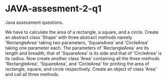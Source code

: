# JAVA-assesment-2-q1
Java assessment questions.

We have to calculate the area of a rectangle, a square, and a circle. Create an abstract class 'Shape' with three abstract methods namely 'RectangleArea' taking two parameters, 'SquareArea' and 'CircleArea' taking one parameter each. The parameters of 'RectangleArea' are its length and breadth, that of 'SquareArea' is its side and that of 'CircleArea' is its radius. Now create another class 'Area' containing all the three methods 'RectangleArea', 'SquareArea', and 'CircleArea' for printing the area of rectangle, square, and circle respectively. Create an object of class 'Area' and call all three methods.
